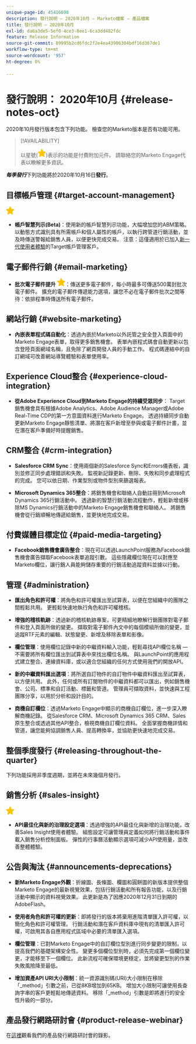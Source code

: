 ```yaml
---
unique-page-id: 45416698
description: 發行說明 — 2020年10月 — Marketo檔案 — 產品檔案
title: 發行說明 — 2020年10月
exl-id: da6a3de5-5ef0-4ce3-8ee1-6ca3dd482fdc
feature: Release Information
source-git-commit: 89995b2cd6fdc2f2e4ea43906304bdf16d367de1
workflow-type: tm+mt
source-wordcount: '957'
ht-degree: 0%

---
```


# 發行說明： 2020年10月 {#release-notes-oct}

2020年10月發行版本包含下列功能。 檢查您的Marketo版本是否有功能可用。

>[!AVAILABILITY]
>
>以星號(![](assets/yellow-star.png))表示的功能是付費附加元件。 請聯絡您的Marketo Engage代表以瞭解更多資訊。

**_每季發行_**&#x200B;下列功能將於2020年10月16日&#x200B;**發行**。

## 目標帳戶管理 {#target-account-management}

![（星形）](assets/yellow-star.png)

* **帳戶智慧列示(Beta)**：使用新的帳戶智慧列示功能，大幅增加您的ABM策略。 以動態方式識別具有所需帳戶和個人屬性的帳戶，以執行跨管道行銷活動，並及時傳送警報給銷售人員，以便更快完成交易。 注意：這僅適用於已加入[新一代使用者體驗](https://nation.marketo.com/t5/Employee-Blogs/The-Next-Generation-Marketo-Engage-Experience/ba-p/304205)的Target帳戶管理客戶。

## 電子郵件行銷 {#email-marketing}

* **批次電子郵件提升** ![(star)](assets/yellow-star.png)：傳送更多電子郵件，每小時最多可傳送500萬封批次電子郵件。 擴充的電子郵件傳遞能力選項，讓您不必在電子郵件批次之間等待：依排程準時傳送所有電子郵件。

## 網站行銷 {#website-marketing}

* **內嵌表單程式碼自動化**：透過內嵌於Marketo以外託管之安全登入頁面中的Marketo Engage表單，取得更多銷售機會。 表單內嵌程式碼會自動更新以包含登陸頁面網域名稱，且免除了網頁開發人員的手動工作。 程式碼連結中的自訂網域可改善網站導覽體驗和表單使用率。

## Experience Cloud整合 {#experience-cloud-integration}

* **從Adobe Experience Cloud到Marketo Engage的持續受眾同步**： Target銷售機會具有根據Adobe Analytics、Adobe Audience Manager或Adobe Real-Time CDP的第一方意圖資料進行Marketo Engage。 透過持續同步自動更新Marketo Engage靜態清單、將潛在客戶新增至參與或電子郵件計畫，並在潛在客戶準備好時提醒銷售。

## CRM整合 {#crm-integration}

* **Salesforce CRM Sync**：使用兩個新的Salesforce Sync和Errors儀表板，識別並修正同步處理錯誤和失敗。 監視新記錄更新、刪除、失敗和同步處理程式的完成。 您可以依日期、作業型別或物件型別來篩選報表。

* **Microsoft Dynamics 365整合**：將銷售機會和聯絡人自動註冊到Microsoft Dynamics 365行銷活動中。 透過新的智慧行銷活動流程動作，輕鬆新增或移除MS Dynamics行銷活動中的Marketo Engage銷售機會和聯絡人。 將銷售機會從行銷順暢地傳遞給銷售，並更快地完成交易。

## 付費媒體目標定位 {#paid-media-targeting}

* **Facebook銷售機會廣告整合**：現在可以透過LaunchPoint服務為Facebook銷售機會廣告擷取Facebook表單追蹤引數。 這些隱藏欄位現在可以對應至Marketo欄位，讓行銷人員能夠儲存重要的行銷活動追蹤資料並據以行動。

## 管理 {#administration}

* **匯出角色和許可權**：將角色和許可權匯出至試算表，以便在您組織中的團隊之間輕鬆共用。 更輕鬆快速地執行角色和許可權稽核。

* **增強的稽核軌跡**：透過新的稽核軌跡專案，可更精細地瞭解行銷團隊對電子郵件和登入頁面所做的變更。 擷取對電子郵件內文中的每個模組所做的變更，並追蹤RTF元素的編輯、狀態變更、新增及移除表單和影像。

* **欄位管理**：使用欄位記錄中新的中繼資料輸入功能，輕鬆尋找API欄位名稱 — 不需要將所有欄位匯出到試算表中來找出欄位名稱。 與LaunchPoint的應用程式建立整合、連線資料庫，或以適合您組織的任何方式使用我們的開放API。

* **新的中繼資料匯出選項**：將所選自訂物件的自訂物件中繼資料匯出至試算表，以方便共用。 此外，任何或所有訂閱物件的中繼資料都可以匯出，例如銷售機會、公司、標準和自訂活動、標籤和管道。 管理員可擷取資料，並快速與工程團隊分享，以用於分析和設計目的。

* **商機自訂欄位**：透過Marketo Engage中顯示的商機自訂欄位，進一步深入瞭解商機記錄。 從Salesforce CRM、Microsoft Dynamics 365 CRM、Sales原生整合或透過其他API整合，檢視商機自訂欄位資料。 全面掌握商機詳情和管道，讓您能夠協調銷售人員、提高轉換率，並協助更快速地完成交易。

## 整個季度發行 {#releasing-throughout-the-quarter}

下列功能採用非季度週期，並將在未來幾個月發行。

## 銷售分析 {#sales-insight}

![（星形）](assets/yellow-star.png)

* **API最佳化與新的治理設定選項**：透過增強的API最佳化與新增的治理功能，改善Sales Insight使用者體驗。 組態設定可讓管理員定義如何將行銷活動和事件載入銷售分析控制面板。 彈性的行事曆活動顯示選項可減少API使用量，並改善整體體驗。

## 公告與淘汰 {#announcements-deprecations}

* **新Marketo Engage外觀**：折線圖、長條圖、欄圖和圓餅圖的新版本提供整個Marketo Engage的最新視覺效果，包括行銷活動和所有報告功能，以及行銷活動中顯示的資料視覺效果。 此更新是為了因應2020年12月31日到期的AdobeFlash。

* **使用者角色和許可權的更新**：即將發行的版本將棄用進階清單匯入許可權，以簡化角色和許可權管理。 行銷活動和潛在客戶資料庫中現有的清單匯入許可權，可啟用其各自應用程式區域中必要的清單匯入選項。

* **欄位管理**：已對Marketo Engage中的自訂欄位型別進行同步變更的限制，以提高我們的基礎架構安全性。 變更多個欄位型別時，必須先完成第一個欄位變更，才能移至下一個欄位。 此新流程可確保環境更穩定，並將變更型別的作業失敗風險降至最低。

* **增加資產API URI大小限制**：統一資源識別碼(URI)大小限制在移除「_method」引數之前，已從8KB增加到65KB。 增加大小限制可讓使用長查詢字串的客戶更輕鬆地傳遞資料。 移除「_method」引數是即將進行的安全性升級的一部分。

## 產品發行網路研討會 {#product-release-webinar}

在[這裡](https://engage.marketo.com/Oct_20_Release_OnDemand.html)觀看我們的產品發行網路研討會的錄影。
